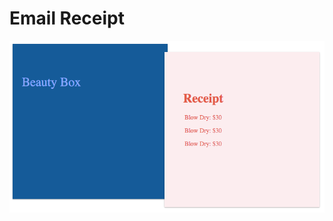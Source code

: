 # Email Receipt
![email](https://github.com/maiahariton/email_receipt/blob/master/email_receipt.png)
